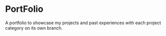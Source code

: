 # PortFolio
A portfolio to showcase my projects and past experiences with each project category on its own branch.
